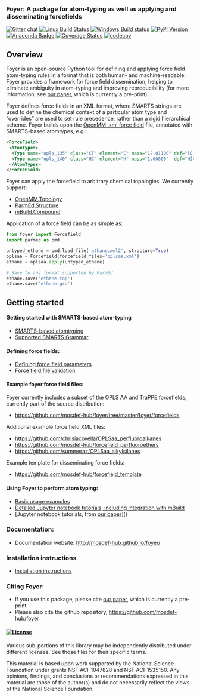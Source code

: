 ### Foyer: A package for atom-typing as well as applying and disseminating forcefields

[![Gitter chat](https://badges.gitter.im/mosdef-hub/gitter.png)](https://gitter.im/mosdef-hub/Lobby)
[![Linux Build Status](https://travis-ci.org/mosdef-hub/foyer.svg?branch=master)](https://travis-ci.org/mosdef-hub/foyer)
[![Windows Build status](https://ci.appveyor.com/api/projects/status/r6b2ny2hjo1t1ulb/branch/master?svg=true)](https://ci.appveyor.com/project/ctk3b/foyer/branch/master)
[![PyPI Version](https://badge.fury.io/py/foyer.svg)](https://pypi.python.org/pypi/foyer)
[![Anaconda Badge](https://anaconda.org/mosdef/foyer/badges/version.svg)](https://anaconda.org/mosdef/foyer)
[![Coverage Status](https://coveralls.io/repos/github/mosdef-hub/foyer/badge.svg?branch=master)](https://coveralls.io/github/mosdef-hub/foyer?branch=master)
[![codecov](https://codecov.io/gh/mosdef-hub/foyer/branch/master/graph/badge.svg)](https://codecov.io/gh/mosdef-hub/foyer)

## Overview
Foyer is an open-source Python tool for defining and applying force field atom-typing 
rules in a format that is both human- and machine-readable.  Foyer provides a framework for force field 
dissemination, helping to eliminate ambiguity in atom-typing and improving reproducibility 
(for more information, see [our paper](https://arxiv.org/abs/1812.06779), which is currently a pre-print).


Foyer defines force fields in an XML format, where SMARTS strings are used to define the chemical context 
of a particular atom type and “overrides” are used to set rule precedence, rather than a rigid hierarchical scheme. 
Foyer builds upon the [OpenMM .xml force field](http://docs.openmm.org/7.0.0/userguide/application.html#creating-force-fields)
file, annotated with SMARTS-based atomtypes, e.g.:

```xml
<ForceField>
 <AtomTypes>
  <Type name="opls_135" class="CT" element="C" mass="12.01100" def="[C;X4](C)(H)(H)H" desc="alkane CH3"/>
  <Type name="opls_140" class="HC" element="H" mass="1.00800"  def="H[C;X4]" desc="alkane H"/>
 </AtomTypes>
</ForceField>
```

Foyer can apply the forcefield to arbitrary chemical topologies. We currently support:

* [OpenMM.Topology](http://docs.openmm.org/7.0.0/api-python/generated/simtk.openmm.app.topology.Topology.html#)
* [ParmEd.Structure](http://parmed.github.io/ParmEd/html/structure.html)
* [mBuild.Compound](http://mosdef-hub.github.io/mbuild/data_structures.html)

Application of a force field can be as simple as:
```python
from foyer import Forcefield
import parmed as pmd

untyped_ethane = pmd.load_file('ethane.mol2', structure=True)
oplsaa = Forcefield(forcefield_files='oplsaa.xml')
ethane = oplsaa.apply(untyped_ethane)

# Save to any format supported by ParmEd
ethane.save('ethane.top')
ethane.save('ethane.gro')
```

## Getting started

#### Getting started with SMARTS-based atom-typing
* [SMARTS-based atomtyping](docs/smarts.rst)
* [Supported SMARTS Grammar](https://github.com/mosdef-hub/foyer/issues/63)

#### Defining force fields: 
* [Defining force field parameters](docs/parameter_definitions.md)
* [Force field file validation](docs/validation.rst)

 
#### Example foyer force field files:
Foyer currently includes a subset of the OPLS AA and TraPPE forcefields, currently part of the source distribution:
* https://github.com/mosdef-hub/foyer/tree/master/foyer/forcefields

Additional example force field XML files:
* https://github.com/chrisiacovella/OPLSaa_perfluoroalkanes
* https://github.com/mosdef-hub/forcefield_perfluoroethers
* https://github.com/summeraz/OPLSaa_alkylsilanes

Example template for disseminating force fields:
* https://github.com/mosdef-hub/forcefield_template


#### Using Foyer to perform atom typing:
* [Basic usage examples](docs/usage_examples.rst)
* [Detailed Jupyter notebook tutorials, including integration with mBuild](https://github.com/mosdef-hub/foyer_tutorials)
* [Jupyter notebook tutorials, from [our paper](https://arxiv.org/abs/1812.06779)]()

### Documentation:
* Documentation website: http://mosdef-hub.github.io/foyer/

### Installation instructions
* [Installation instructions](docs/installation.rst)

### Citing Foyer:
* If you use this package, please cite [our paper](https://arxiv.org/abs/1812.06779), which is currently a pre-print.
* Please also cite the github repository, https://github.com/mosdef-hub/foyer

#### [![License](https://img.shields.io/badge/license-MIT-blue.svg)](http://opensource.org/licenses/MIT)

Various sub-portions of this library may be independently distributed under
different licenses. See those files for their specific terms.

This material is based upon work supported by the National Science Foundation under grants NSF ACI-1047828 and NSF ACI-1535150. Any opinions, findings, and conclusions or recommendations expressed in this material are those of the author(s) and do not necessarily reflect the views of the National Science Foundation.
